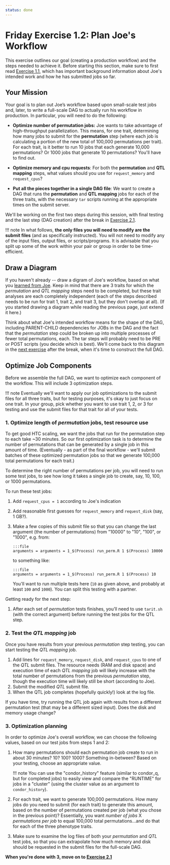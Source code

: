 ```yaml
---
status: done
---
```


<style type="text/css"> pre em { font-style: normal; background-color: yellow; } pre strong { font-style: normal; font-weight: bold; color: \#008; } </style>

Friday Exercise 1.2: Plan Joe's Workflow
========================================

This exercise outlines our goal (creating a production workflow) and the steps needed to achieve it. Before starting this section, make sure to first read [Exercise 1.1](/materials/day5/-ex1-science-intro), which has important background information about Joe's intended work and how he has submitted jobs so far.

Your Mission
------------

Your goal is to plan out Joe’s workflow based upon small-scale test jobs and, later, to write a full-scale DAG to actually run his workflow in production. In particular, you will need to do the following:

- **Optimize number of permutation jobs:** Joe wants to take advantage of high-throughput parallelization.  This means, for one trait, determining how many jobs to submit for the **permutation** step (where each job is calculating a portion of the new total of 100,000 permutations per trait).  For each trait, is it better to run 10 jobs that each generate 10,000 permutations?  Or 1000 jobs that generate 10 permutations?  You'll have to find out.  

- **Optimize memory and cpu requests**: For both the **permutation** and **QTL mapping** steps, what values should you use for `request_memory` and `request_cpus`?

- **Put all the pieces together in a single DAG file**: We want to create a DAG that runs the **permutation** and **QTL mapping** jobs for each of the three traits, with the necessary `tar` scripts running at the appropriate times on the submit server.  

We'll be working on the first two steps during this session, with final testing and the last step (DAG creation) after the break in [Exercise 2.1](/materials/day5/part2-ex1-execute-workflow).

!!! note 
	In what follows, **the only files you will need to modify are the submit files** (and as specifically instructed). You will not need to modify any of the input files, output files, or scripts/programs. It is advisable that you split up some of the work within your pair or group in order to be time-efficient.

Draw a Diagram
--------------

If you haven't already -- draw a digram of Joe's workflow, based on what you [learned from Joe](/materials/day5/part1-ex1-science-intro).  Keep in mind that there are 3 traits for which the *permutation* and *QTL mapping* steps need to be completed, but these trait analyses are each completely independent (each of the steps described needs to be run for trait 1, trait 2, and trait 3, but they don't overlap at all).  (If you started drawing a diagram while reading the previous page, just extend it here.)  

Think about what Joe's intended workflow means for the shape of the DAG, including PARENT-CHILD dependencies for JOBs in the DAG and the fact that the *permutation* step could be broken up into multiple processes of fewer total permutations, each.  The tar steps will probably need to be PRE or POST scripts (you decide which is best).
We'll come back to this diagram in the [next exercise](/materials/day5/part2-ex1-execute-workflow) after the break, when it's time to construct the full DAG.

Optimize Job Components
-----------------------

Before we assemble the full DAG, we want to optimize each component of the workflow. This will include 3 optimization steps.  

!!! note
	Eventually we'll want to apply our job optimizations to the submit files for all three traits, but for testing purposes, it's okay to just focus on one trait.  In your group, pick whether you want to use trait 1, 2, or 3 for testing and use the submit files for that trait for all of your tests.  

### 1. Optimize length of *permutation* jobs, test resource use

To get good HTC scaling, we want the jobs that run for the permutation step to each take ~30 minutes.  So our first optimization task is to determine the number of permutations that can be generated by a single job in this amount of time.  (Eventually - as part of the final workflow - we'll submit batches of these optimized permutation jobs so that we generate 100,000 total permutations for each trait.)  

To determine the right number of permutations per job, you will need to run some test jobs, to see how long it takes a single job to create, say, 10, 100, or 1000 permutations.  

To run these test jobs:

1.  Add `request_cpus = 1` according to Joe's indication
1.  Add reasonable first guesses for `request_memory` and `request_disk` (say, 1 GB?).
1.  Make a few copies of this submit file so that you can change the last argument (the number of permutations) from "10000" to "10", "100", or "1000", e.g. from: 

		:::file
		arguments = arguments = 1_$(Process) run_perm.R 1 $(Process) 10000

	to something like: 
	
		:::file
		arguments = arguments = 1_$(Process) run_perm.R 1 $(Process) 10

	You'll want to run multiple tests here (`10` as given above, and probably at least `100` and `1000`).  You can split this testing with a partner.  

Getting ready for the next step:

1.  After each set of *permutation* tests finishes, you’ll need to use `tarit.sh` (with the correct argument) before running the test jobs for the QTL step.

### 2. Test the *QTL mapping* job

Once you have results from your previous *permutation* step testing, you can start testing the *QTL mapping* job.  

1. Add lines for `request_memory`, `request_disk`, and `request_cpus` to one of the *QTL* submit files.  The resource needs (RAM and disk space) and execution time of each *QTL mapping* job will likely increase with the total number of permutations from the previous *permutation* step, though the execution time will likely still be short (according to Joe). 
1. Submit the modified *QTL* submit file.
1. When the QTL job completes (hopefully quickly!) look at the log file.  

If you have time, try running the QTL job again with results from a different permutation test (that may be a different sized input).  Does the disk and memory usage change?  

### 3. Optimization planning

In order to optimize Joe's overall workflow, we can choose the following values, based on our test jobs from steps 1 and 2:

1. How many permutations should each permutation job create to run in about 30 minutes?  10? 100? 1000?  Something in-between?  Based on your testing, choose an appropriate value. 

	!!! note
		You can use the "condor_history" feature (similar to condor_q, but for completed jobs) to easily view and compare the "RUNTIME" for jobs in a "cluster" (using the cluster value as an argument to `condor_history`).

1. For each trait, we want to generate 100,000 permutations.  How many jobs do you need to submit (for each trait) to generate this amount, based on the number of permutations created per job (what you chose in the previous point)?  Essentially, you want *number of jobs* X *permutations per job* to equal 100,000 total permutations...and do that for each of the three phenotype traits. 

1. Make sure to examine the log files of both your *permutation* and *QTL* test jobs, so that you can extrapolate how much memory and disk should be requested in the submit files for the full-scale DAG.

**When you're done with 3, move on to [Exercise 2.1](/materials/day5/part2-ex1-execute-workflow)**

